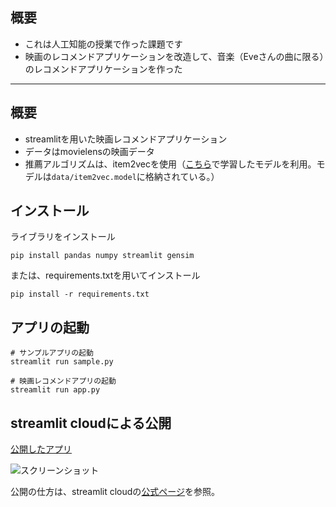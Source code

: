 ## 概要
* これは人工知能の授業で作った課題です
* 映画のレコメンドアプリケーションを改造して、音楽（Eveさんの曲に限る）のレコメンドアプリケーションを作った
----------------------------------------------
## 概要
* streamlitを用いた映画レコメンドアプリケーション
* データはmovielensの映画データ
* 推薦アルゴリズムは、item2vecを使用（[こちら](https://github.com/oreilly-japan/RecommenderSystems/blob/main/chapter5/colab/Item2vec.ipynb)で学習したモデルを利用。モデルは`data/item2vec.model`に格納されている。）

## インストール
ライブラリをインストール
```
pip install pandas numpy streamlit gensim
```
または、requirements.txtを用いてインストール
```
pip install -r requirements.txt
```

## アプリの起動
```
# サンプルアプリの起動
streamlit run sample.py

# 映画レコメンドアプリの起動
streamlit run app.py
```

## streamlit cloudによる公開
[公開したアプリ](https://movierecommender-ks5bdb5bjsvusrhyakaogb.streamlit.app/)

![スクリーンショット](app_screen.png)

公開の仕方は、streamlit cloudの[公式ページ](https://streamlit.io/cloud)を参照。
